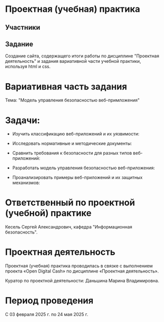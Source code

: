 # Проектная (учебная) практика

## Участники


## Задание

Создание сайта, содержащего итоги работы по дисциплине "Проектная деятельность" и задания вариативной части учебной практики, используя html и css.

# Вариативная часть задания

Тема: "Модель управления безопасностью веб-примложения"

# Задачи:

 - Изучить классификацию веб-приложений и их уязвимости:

 - Исследовать нормативные и методические документы:

 - Сравнить требования к безопасности для разных типов веб-приложений:

 -  Разработать модель управления безопасностью веб-приложения:

 - Проанализировать примеры веб-приложений и их защитных механизмов:

# Ответственный по проектной (учебной) практике

Кесель Сергей Александрович, кафедра "Информационная безопасность".

# Проектная деятельность

Проектная (учебная) практика проводилась в связке с выполнением проекта «Open Digital Cash» по дисциплине «Проектная деятельность».

Куратор по проектной деятельности: Даньшина Марина Владимировна.

# Период проведения

С 03 февраля 2025 г. по 24 мая 2025 г.
